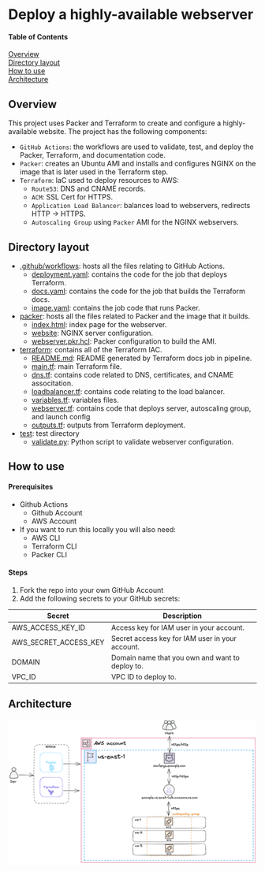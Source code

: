 # Deploy a highly-available webserver

#### Table of Contents
[Overview](#overview)  
[Directory layout](#directory-layout)  
[How to use](#how-to-use)  
[Architecture](#architecture)  

## Overview

This project uses Packer and Terraform to create and configure a highly-available website. The project has the following components:
- `GitHub Actions`: the workflows are used to validate, test, and deploy the Packer, Terraform, and documentation code.
- `Packer`: creates an Ubuntu AMI and installs and configures NGINX on the image that is later used in the Terraform step.
- `Terraform`: IaC used to deploy resources to AWS:
  - `Route53`: DNS and CNAME records.
  - `ACM`: SSL Cert for HTTPS.
  - `Application Load Balancer`: balances load to webservers, redirects HTTP -> HTTPS.
  - `Autoscaling Group` using `Packer` AMI for the NGINX webservers.

## Directory layout  
  - [.github/workflows](.github/workflows): hosts all the files relating to GitHub Actions.
    - [deployment.yaml](.github/workflows/deployment.yaml): contains the code for the job that deploys Terraform.
    - [docs.yaml](.github/workflows/docs.yaml): contains the code for the job that builds the Terraform docs.
    - [image.yaml](.github/workflows/image.yaml): contains the job code that runs Packer.
  - [packer](packer): hosts all the files related to Packer and the image that it builds.
    - [index.html](packer/index.html): index page for the webserver.
    - [website](packer/website): NGINX server configuration.
    - [webserver.pkr.hcl](packer/webserver.pkr.hcl): Packer configuration to build the AMI.
  - [terraform](terraform): contains all of the Terraform IAC.
    - [README.md](terraform/README.md): README generated by Terraform docs job in pipeline.
    - [main.tf](terraform/main.tf): main Terraform file.
    - [dns.tf](terraform/dns.tf): contains code related to DNS, certificates, and CNAME associtation.
    - [loadbalancer.tf](terraform/loadbalancer.tf): contains code relating to the load balancer.
    - [variables.tf](terraform/variables.tf): variables files.
    - [webserver.tf](terraform/webserver.tf): contains code that deploys server, autoscaling group, and launch config
    - [outputs.tf](terraform/outputs.tf): outputs from Terraform deployment.
  - [test](test): test directory
    - [validate.py](test/validate.py): Python script to validate webserver configuration.
    
## How to use
#### Prerequisites
- Github Actions
  - Github Account
  - AWS Account
- If you want to run this locally you will also need:
  - AWS CLI
  - Terraform CLI
  - Packer CLI

#### Steps
1. Fork the repo into your own GitHub Account
2. Add the following secrets to your GitHub secrets: 
 
  | Secret                 | Description                                       |  
  | ---------------------- | ------------------------------------------------- |  
  | AWS_ACCESS_KEY_ID      | Access key for IAM user in your account.          |  
  | AWS_SECRET_ACCESS_KEY  | Secret access key for IAM user in your account.   |  
  | DOMAIN          | Domain name that you own and want to deploy to.   |  
  | VPC_ID                 | VPC ID to deploy to.                              |  


## Architecture
![Architecture](arch.excalidraw.png)
